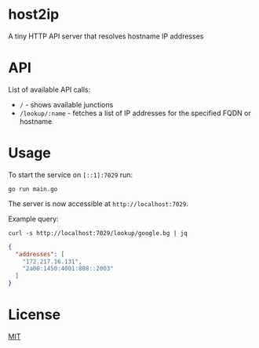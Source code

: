 # host2ip

A tiny HTTP API server that resolves hostname IP addresses

# API

List of available API calls:

- `/` - shows available junctions
- `/lookup/:name` - fetches a list of IP addresses for the specified FQDN or hostname

# Usage

To start the service on `[::1]:7029` run:

    go run main.go

The server is now accessible at `http://localhost:7029`.

Example query:

    curl -s http://localhost:7029/lookup/google.bg | jq

```json
{
  "addresses": [
    "172.217.16.131",
    "2a00:1450:4001:808::2003"
  ]
}
```

# License 

[MIT](LICENSE)
